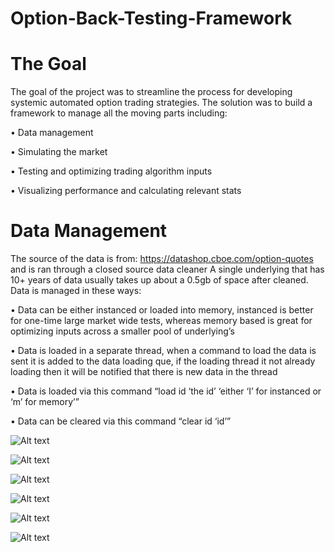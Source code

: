 # Option-Back-Testing-Framework

# The Goal
The goal of the project was to streamline the process for developing systemic automated option trading strategies. The solution was to build a framework to manage all the moving parts including: 

•	Data management

•	Simulating the market

•	Testing and optimizing trading algorithm inputs

•	Visualizing performance and calculating relevant stats

# Data Management
The source of the data is from: https://datashop.cboe.com/option-quotes and is ran through a closed source data cleaner
A single underlying that has 10+ years of data usually takes up about a 0.5gb of space after cleaned.
Data is managed in these ways:

•	Data can be either instanced or loaded into memory, instanced is better for one-time large market wide tests, whereas memory based is great for optimizing inputs across a smaller pool of underlying’s

•	Data is loaded in a separate thread, when a command to load the data is sent it is added to the data loading que, if the loading thread it not already loading then it will be notified that there is new data in the thread

•	Data is loaded via this command “load id ‘the id’ ‘either ‘I’ for instanced or ‘m’ for memory’”

•	Data can be cleared via this command “clear id ‘id’”





![Alt text](https://snag.gy/bVTK3L.jpg)

![Alt text](https://snag.gy/oYVcyL.jpg)

![Alt text](https://snag.gy/sIFjlu.jpg)

![Alt text](https://snag.gy/f3M4K9.jpg)

![Alt text](https://snag.gy/vwfbR7.jpg)

![Alt text](https://snag.gy/WcmV8R.jpg)
